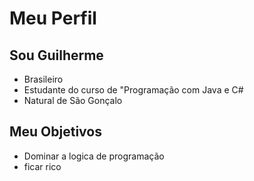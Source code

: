 # Meu Perfil 

## Sou Guilherme 

- Brasileiro
- Estudante do curso de "Programação com Java e C#
- Natural de São Gonçalo

## Meu Objetivos 

- Dominar a logica de programação
- ficar rico